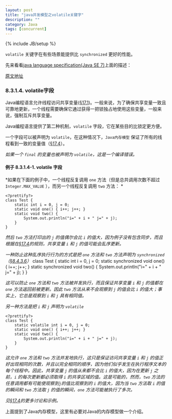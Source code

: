 ```yaml
---
layout: post
title: "java并发模型之volatile关键字"
description: ""
category: Java
tags: [concurrent]
---
```

{% include JB/setup %}

`volatile` 关键字在有些场景能提供比 `synchronized` 更好的性能。

先来看看[java language specification(Java SE 7)](http://docs.oracle.com/javase/specs/jls/se7/html/index.html)上面的描述：

[原文地址](http://docs.oracle.com/javase/specs/jls/se7/html/jls-8.html#jls-8.3.1.4)


### 8.3.1.4. volatile字段

Java编程语言允许线程访问共享变量([§17.1](http://docs.oracle.com/javase/specs/jls/se7/html/jls-17.html#jls-17.1))。一般来说，为了确保共享变量一致且可靠地更新，一个线程需要确保它通过获得一把锁独占地使用这些变量，一般来说，强制互斥共享变量。

Java编程语言提供了第二种机制，`volatile` 字段，它在某些目的比锁定更方便。

一个字段可以被声明为 `volatile`，在这种情况下，`Java内存模型` 保证了所有的线程看到一致的变量值（[§17.4](http://docs.oracle.com/javase/specs/jls/se7/html/jls-17.html#jls-17.4)）。

*如果一个 `final` 的变量也被声明为 `volatile`，这是一个编译错误。*

#### 例子 8.3.1.4-1. volatile 字段

*如果在下面的例子中，一个线程反复调用 `one` 方法（但是总共调用次数不超过 `Integer.MAX_VALUE` ），而另一个线程反复调用 `two` 方法： *

    <?prettify?>
    class Test {
        static int i = 0, j = 0;
        static void one() { i++; j++; }
        static void two() {
            System.out.println("i=" + i + " j=" + j);
        }
    }

*然后 `two` 方法打印出的 `j` 的值偶尔会比 `i` 的值大，因为例子没有包含同步，而且根据在[§17.4](http://docs.oracle.com/javase/specs/jls/se7/html/jls-17.html#jls-17.4)的规则，共享变量 `i` 和 `j` 的值可能会乱序更新。*

*一种防止这种乱序执行行为的方式是把 `one` 方法和 `two` 方法声明为 `synchronized`（[§8.4.3.6](http://docs.oracle.com/javase/specs/jls/se7/html/jls-8.html#jls-8.4.3.6)）*
    <?prettify?>
    class Test {
        static int i = 0, j = 0;
        static synchronized void one() { i++; j++; }
        static synchronized void two() {
            System.out.println("i=" + i + " j=" + j);
        }
    }

*这可以防止 `one` 方法和 `two` 方法被并发执行，而且保证共享变量 `i` 和 `j` 的值都在 `one` 方法返回前被更新。因此 `two` 方法从来不会观察到 `j` 的值会比 `i` 的值大；事实上，它总是观察到 `i` 和 `j` 具有相同值。*

*另一种方法是把 `i` 和 `j` 声明为 `volatile`*

    <?prettify?>
    class Test {
        static volatile int i = 0, j = 0;
        static void one() { i++; j++; }
        static void two() {
            System.out.println("i=" + i + " j=" + j);
        }
    }

*这允许 `one` 方法和 `two` 方法并发地执行，这只是保证访问共享变量 `i` 和 `j` 的值正好出现相同的次数，并且以完全相同的顺序，因为他们似乎发生在执行程序文本的每个线程中。因此，共享变量 `j` 的值从来都不会比 `i` 的值大，因为在更新 `j` 之前，`i` 的每次更新都必须取得 `i` 的共享区域的值。这是可能的，然而，`two` 方法的任意调用都有可能使观察到`j`的值比观察到的 `i` 的值大，因为当 `two` 方法取 `i` 的值的瞬间和 `two` 方法取 `j` 的值的瞬间，`one` 方法可能被执行了多次。*

*见[§17.4](http://docs.oracle.com/javase/specs/jls/se7/html/jls-17.html#jls-17.4)的更多讨论和示例。*

上面提到了Java内存模型，这里有必要对Java的内存模型做一个介绍。

